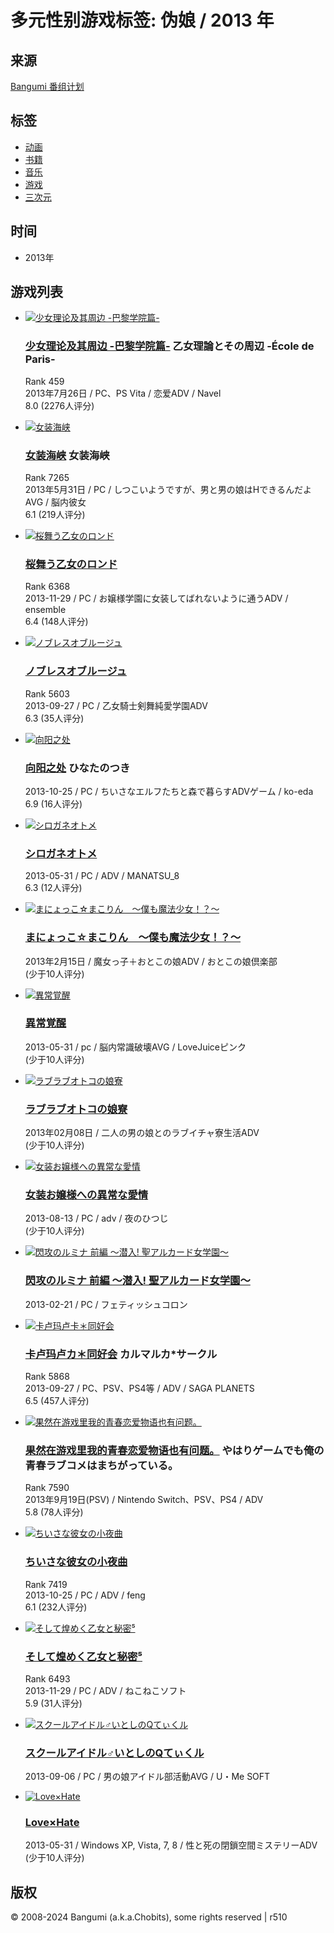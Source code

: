 # 多元性别游戏标签: 伪娘 / 2013 年

## 来源
[Bangumi 番组计划](https://bangumi.tv)

## 标签
- [动画](/anime/tag/%E4%BC%AA%E5%A8%98)
- [书籍](/book/tag/%E4%BC%AA%E5%A8%98)
- [音乐](/music/tag/%E4%BC%AA%E5%A8%98)
- [游戏](/game/tag/%E4%BC%AA%E5%A8%98)
- [三次元](/real/tag/%E4%BC%AA%E5%A8%98)

## 时间
- 2013年

## 游戏列表

- [![少女理论及其周边 -巴黎学院篇-](//lain.bgm.tv/pic/cover/c/17/75/66760_Zz9v3.jpg)](/subject/66760)  
    ### [少女理论及其周边 -巴黎学院篇-](/subject/66760) 乙女理論とその周辺 -École de Paris-  
    Rank 459  
    2013年7月26日 / PC、PS Vita / 恋爱ADV / Navel  
    8.0 (2276人评分)

- [![女装海峡](//img/no_icon_subject.png)](/subject/54842)  
    ### [女装海峡](/subject/54842) 女装海峡  
    Rank 7265  
    2013年5月31日 / PC / しつこいようですが、男と男の娘はHできるんだよAVG / 脳内彼女  
    6.1 (219人评分)

- [![桜舞う乙女のロンド](//lain.bgm.tv/pic/cover/c/85/72/77214_BIgoG.jpg)](/subject/77214)  
    ### [桜舞う乙女のロンド](/subject/77214)  
    Rank 6368  
    2013-11-29 / PC / お嬢様学園に女装してばれないように通うADV / ensemble  
    6.4 (148人评分)

- [![ノブレスオブルージュ](//lain.bgm.tv/pic/cover/c/66/8d/71769_oouK9.jpg)](/subject/71769)  
    ### [ノブレスオブルージュ](/subject/71769)  
    Rank 5603  
    2013-09-27 / PC / 乙女騎士剣舞純愛学園ADV  
    6.3 (35人评分)

- [![向阳之处](//img/no_icon_subject.png)](/subject/80308)  
    ### [向阳之处](/subject/80308) ひなたのつき  
    2013-10-25 / PC / ちいさなエルフたちと森で暮らすADVゲーム / ko-eda  
    6.9 (16人评分)

- [![シロガネオトメ](//lain.bgm.tv/pic/cover/c/68/1a/65393_V9sPW.jpg)](/subject/65393)  
    ### [シロガネオトメ](/subject/65393)  
    2013-05-31 / PC / ADV / MANATSU_8  
    6.3 (12人评分)

- [![まにょっこ☆まこりん　～僕も魔法少女！？～](//img/no_icon_subject.png)](/subject/73822)  
    ### [まにょっこ☆まこりん　～僕も魔法少女！？～](/subject/73822)  
    2013年2月15日 / 魔女っ子＋おとこの娘ADV / おとこの娘倶楽部  
    (少于10人评分)

- [![異常覚醒](//img/no_icon_subject.png)](/subject/182066)  
    ### [異常覚醒](/subject/182066)  
    2013-05-31 / pc / 脳内常識破壊AVG / LoveJuiceピンク  
    (少于10人评分)

- [![ラブラブオトコの娘寮](//lain.bgm.tv/pic/cover/c/77/8a/73823_EzUdg.jpg)](/subject/73823)  
    ### [ラブラブオトコの娘寮](/subject/73823)  
    2013年02月08日 / 二人の男の娘とのラブイチャ寮生活ADV  
    (少于10人评分)

- [![女装お嬢様への異常な愛情](//lain.bgm.tv/pic/cover/c/85/19/343303_yfKZr.jpg)](/subject/343303)  
    ### [女装お嬢様への異常な愛情](/subject/343303)  
    2013-08-13 / PC / adv / 夜のひつじ  
    (少于10人评分)

- [![閃攻のルミナ 前編 ～潜入! 聖アルカード女学園～](//img/no_icon_subject.png)](/subject/378211)  
    ### [閃攻のルミナ 前編 ～潜入! 聖アルカード女学園～](/subject/378211)  
    2013-02-21 / PC / フェティッシュコロン  

- [![卡卢玛卢卡＊同好会](//img/no_icon_subject.png)](/subject/69880)  
    ### [卡卢玛卢カ＊同好会](/subject/69880) カルマルカ*サークル  
    Rank 5868  
    2013-09-27 / PC、PSV、PS4等 / ADV / SAGA PLANETS  
    6.5 (457人评分)

- [![果然在游戏里我的青春恋爱物语也有问题。](//lain.bgm.tv/pic/cover/c/d2/af/67205_2h00Z.jpg)](/subject/67205)  
    ### [果然在游戏里我的青春恋爱物语也有问题。](/subject/67205) やはりゲームでも俺の青春ラブコメはまちがっている。  
    Rank 7590  
    2013年9月19日(PSV) / Nintendo Switch、PSV、PS4 / ADV  
    5.8 (78人评分)

- [![ちいさな彼女の小夜曲](//img/no_icon_subject.png)](/subject/43206)  
    ### [ちいさな彼女の小夜曲](/subject/43206)  
    Rank 7419  
    2013-10-25 / PC / ADV / feng  
    6.1 (232人评分)

- [![そして煌めく乙女と秘密⁵](//img/no_icon_subject.png)](/subject/78636)  
    ### [そして煌めく乙女と秘密⁵](/subject/78636)  
    Rank 6493  
    2013-11-29 / PC / ADV / ねこねこソフト  
    5.9 (31人评分)

- [![スクールアイドル♂いとしのQてぃくル](//img/no_icon_subject.png)](/subject/80298)  
    ### [スクールアイドル♂いとしのQてぃくル](/subject/80298)  
    2013-09-06 / PC / 男の娘アイドル部活動AVG / U・Me SOFT  

- [![Love×Hate](//img/no_icon_subject.png)](/subject/79750)  
    ### [Love×Hate](/subject/79750)  
    2013-05-31 / Windows XP, Vista, 7, 8 / 性と死の閉鎖空間ミステリーADV  
    (少于10人评分)

## 版权
© 2008-2024 Bangumi (a.k.a.Chobits), some rights reserved | r510
<!-- tcd_original_link https://bangumi.tv/game/tag/%E4%BC%AA%E5%A8%98/airtime/2013 -->
